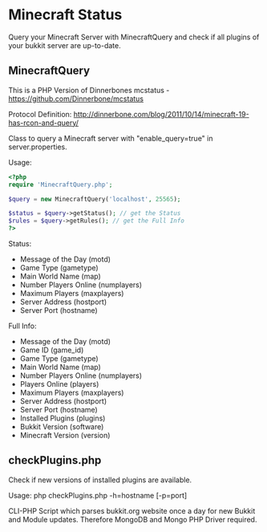 Minecraft Status
================

Query your Minecraft Server with MinecraftQuery and check if all plugins of your bukkit server are up-to-date.

MinecraftQuery
--------------

This is a PHP Version of Dinnerbones mcstatus - https://github.com/Dinnerbone/mcstatus

Protocol Definition: http://dinnerbone.com/blog/2011/10/14/minecraft-19-has-rcon-and-query/

Class to query a Minecraft server with "enable_query=true" in server.properties.

Usage:
```php
<?php
require 'MinecraftQuery.php';

$query = new MinecraftQuery('localhost', 25565);

$status = $query->getStatus(); // get the Status
$rules = $query->getRules(); // get the Full Info
?>
```

Status:
* Message of the Day (motd)
* Game Type (gametype)
* Main World Name (map)
* Number Players Online (numplayers)
* Maximum Players (maxplayers)
* Server Address (hostport)
* Server Port (hostname)

Full Info:
* Message of the Day (motd)
* Game ID (game_id)
* Game Type (gametype)
* Main World Name (map)
* Number Players Online (numplayers)
* Players Online (players)
* Maximum Players (maxplayers)
* Server Address (hostport)
* Server Port (hostname)
* Installed Plugins (plugins)
* Bukkit Version (software)
* Minecraft Version (version)

checkPlugins.php
----------------

Check if new versions of installed plugins are available.

Usage: php checkPlugins.php -h=hostname [-p=port]

CLI-PHP Script which parses bukkit.org website once a day for new Bukkit and Module updates.
Therefore MongoDB and Mongo PHP Driver required.
